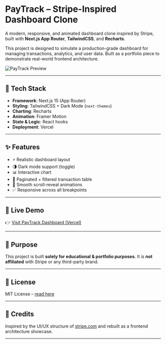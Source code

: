 # PayTrack – Stripe-Inspired Dashboard Clone

A modern, responsive, and animated dashboard clone inspired by Stripe, built with **Next.js App Router**, **TailwindCSS**, and **Recharts**.

This project is designed to simulate a production-grade dashboard for managing transactions, analytics, and user data. Built as a portfolio piece to demonstrate real-world frontend architecture.

![PayTrack Preview](https://github.com/user-attachments/assets/af5f6516-9f59-4c2b-9bf0-3211419d6e3c)


---

## 🚀 Tech Stack

- **Framework**: Next.js 15 (App Router)
- **Styling**: TailwindCSS + Dark Mode (`next-themes`)
- **Charting**: Recharts
- **Animation**: Framer Motion
- **State & Logic**: React hooks
- **Deployment**: Vercel

---

## ✨ Features

- ⚡ Realistic dashboard layout
- 🌗 Dark mode support (toggle)
- 📊 Interactive chart
- 🧾 Paginated + filtered transaction table
- 💨 Smooth scroll-reveal animations
- ✅ Responsive across all breakpoints

---

## 🔗 Live Demo

👉 [Visit PayTrack Dashboard (Vercel)](https://pay-track-eta.vercel.app/dashboard)

---

## 📌 Purpose

This project is built **solely for educational & portfolio purposes**. It is **not affiliated** with Stripe or any third-party brand.

---

## 📃 License

MIT License – [read here](./LICENSE)

---

## 🤝 Credits

Inspired by the UI/UX structure of [stripe.com](https://stripe.com) and rebuilt as a frontend architecture showcase.

---

